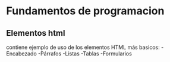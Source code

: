 # Fundamentos de programacion 
## Elementos **html** 
contiene ejemplo de uso de los elementos HTML más basicos:
-Encabezado
-Párrafos
-Listas 
-Tablas
-Formularios